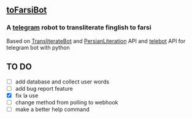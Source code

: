 ## [toFarsiBot](https://t.me/to_farsi_bot)

### A [telegram](https://telegram.org/) robot to transliterate finglish to farsi

Based on [TransliterateBot](https://github.com/Separius/TransliterateBot) and [PersianLiteration](https://github.com/masihyeganeh/PersianLiteration) API and [telebot](https://github.com/eternnoir/pyTelegramBotAPI) API for telegram bot with python

## TO DO

- [ ] add database and collect user words
- [ ] add bug report feature
- [x] fix فا use
- [ ] change method from polling to webhook
- [ ] make a better help command
